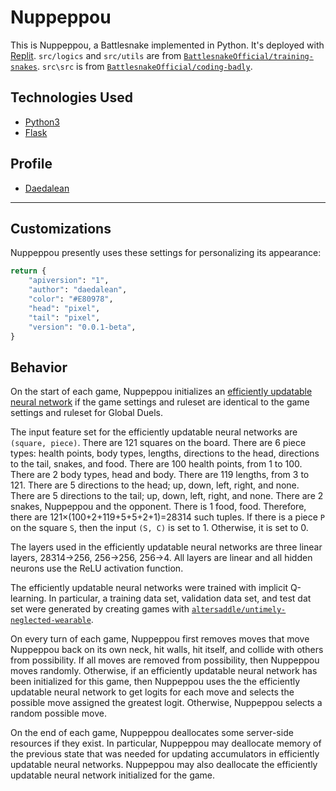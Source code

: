 # Nuppeppou

This is Nuppeppou, a Battlesnake implemented in Python. It's deployed with [Replit](https://repl.it). `src/logics` and `src/utils` are from [`BattlesnakeOfficial/training-snakes`](https://github.com/BattlesnakeOfficial/training-snakes). `src\src` is from [`BattlesnakeOfficial/coding-badly`](https://github.com/BattlesnakeOfficial/coding-badly).

## Technologies Used

* [Python3](https://www.python.org/)
* [Flask](https://flask.palletsprojects.com/)


## Profile

* [Daedalean](https://play.battlesnake.com/u/daedalean/)

---

## Customizations

Nuppeppou presently uses these settings for personalizing its appearance:

```python
return {
    "apiversion": "1",
    "author": "daedalean",
    "color": "#E80978",
    "head": "pixel",
    "tail": "pixel",
    "version": "0.0.1-beta",
}

```

## Behavior

On the start of each game, Nuppeppou initializes an [efficiently updatable neural network](https://en.wikipedia.org/wiki/Efficiently_updatable_neural_network) if the game settings and ruleset are identical to the game settings and ruleset for Global Duels.

The input feature set for the efficiently updatable neural networks are `(square, piece)`. There are 121 squares on the board. There are 6 piece types: health points, body types, lengths, directions to the head, directions to the tail, snakes, and food. There are 100 health points, from 1 to 100. There are 2 body types, head and body. There are 119 lengths, from 3 to 121. There are 5 directions to the head; up, down, left, right, and none. There are 5 directions to the tail; up, down, left, right, and none. There are 2 snakes, Nuppeppou and the opponent. There is 1 food, food. Therefore, there are 121×(100+2+119+5+5+2+1)=28314 such tuples. If there is a piece `P` on the square `S`, then the input `(S, C)` is set to 1. Otherwise, it is set to 0.

The layers used in the efficiently updatable neural networks are three linear layers, 28314→256, 256→256, 256→4. All layers are linear and all hidden neurons use the ReLU activation function.

The efficiently updatable neural networks were trained with implicit Q-learning. In particular, a training data set, validation data set, and test dat set were generated by creating games with [`altersaddle/untimely-neglected-wearable`](https://github.com/altersaddle/untimely-neglected-wearable).

On every turn of each game, Nuppeppou first removes moves that move Nuppeppou back on its own neck, hit walls, hit itself, and collide with others from possibility. If all moves are removed from possibility, then Nuppeppou moves randomly. Otherwise, if an efficiently updatable neural network has been initialized for this game, then Nuppeppou uses the the efficiently updatable neural network to get logits for each move and selects the possible move assigned the greatest logit. Otherwise, Nuppeppou selects a random possible move.

On the end of each game, Nuppeppou deallocates some server-side resources if they exist. In particular, Nuppeppou may deallocate memory of the previous state that was needed for updating accumulators in efficiently updatable neural networks. Nuppeppou may also deallocate the efficiently updatable neural network initialized for the game.
